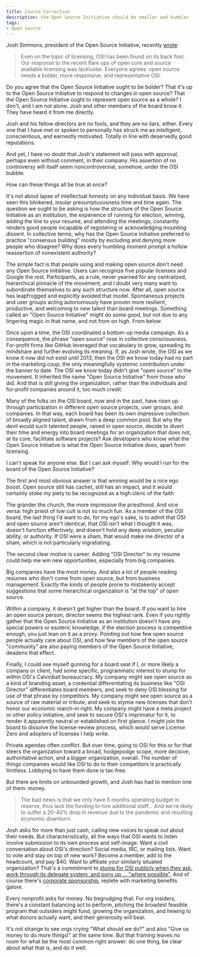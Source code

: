 ```yaml
---
title: Course Correction
description: the Open Source Initiative should be smaller and humbler
tags:
- Open Source
---
```


Josh Simmons, president of the Open Source Initiative, recently [wrote](https://opensource.org/node/1068):

> Even on the topic of licensing, OSI has been found on its back foot.  Our response to the recent flare ups of open core and source available licensing was lackluster.  Everyone agrees: open source needs a bolder, more responsive, and representative OSI.

Do you agree that the Open Source Initiative ought to be bolder?  That it's up to the Open Source Initiative to respond to changes in open source?  That the Open Source Initiative ought to represent open source as a whole?  I don't, and I am not alone.  Josh and other members of the board know it.  They have heard it from me directly.

Josh and his fellow directors are no fools, and they are no liars, either.  Every one that I have met or spoken to personally has struck me as intelligent, conscientious, and earnestly motivated.  Totally in line with deservedly good reputations.

And yet, I have no doubt that Josh's statement will pass with approval, perhaps even without comment, in their company.  His assertion of no controversy will itself seem noncontroversial, somehow, under the OSI bubble.

How can these things all be true at once?

It's not about lapse of intellectual honesty on any individual basis.  We have seen this blinkered, insular presumptuousness time and time again.  The question we ought to be asking is how the structure of the Open Source Initiative as an institution, the experience of running for election, winning, adding the line to your resume, and attending the meetings, constantly renders good people incapable of registering or acknowledging mounting dissent.  In collective terms, why has the Open Source Initiative preferred to practice "consensus building" mostly by excluding and denying more people who disagree?  Why does every humbling moment prompt a hollow reassertion of nonexistent authority?

The simple fact is that people using and making open source don't need any Open Source Initiative.  Users can recognize five popular licenses and Google the rest.  Participants, as a rule, never yearned for any centralized, hierarchical pinnacle of the movement, and I doubt very many want to subordinate themselves to any such structure now.  After all, open source has leapfrogged and explicitly avoided that model.  Spontaneous projects and user groups acting autonomously have proven more resilient, productive, and welcoming to new talent than board meetings.  Something called an "Open Source Initiative" might do some good, but not due to any lingering magic in that name, and not from on high.  From below.

Once upon a time, the OSI coordinated a bottom-up media campaign.  As a consequence, the phrase "open source" rose in collective consciousness.  For-profit firms like GitHub leveraged that vocabulary to grow, spreading its mindshare and further evolving its meaning.  If, as Josh wrote, the OSI as we know it now did not exist until 2013, then the OSI we know today had no part in the marketing coup, the only meaningfully systemic contribution under the banner to date.  The OSI we know today didn't give "open source" to the movement.  It inherited the name "Open Source Initiative" from those who did.  And that is still giving the organization, rather than the individuals and for-profit companies around it, too much credit.

Many of the folks on the OSI board, now and in the past, have risen up through participation in different open source projects, user groups, and companies.  In that way, each board has been its own impressive collection of broadly aligned talent, drawn from a deep common pool.  But why the devil would such talented people, raised in open source, decide to divert their time and energy into board meetings for an organization that does not, at its core, facilitate software projects?  Ask developers who know what the Open Source Initiative _is_ what the Open Source Initiative _does_, apart from licensing.

I can't speak for anyone else.  But I can ask myself: Why would I run for the board of the Open Source Initiative?

The first and most obvious answer is that winning would be a nice ego boost.  Open source still has cachet, still has an impact, and it would certainly stoke my piety to be recognized as a high cleric of the faith

The grander the church, the more impressive the priesthood.  And vice versa: high priest of low cult is not so much fun.  As a member of the OSI board, the last thing I'd want to do, for my ego's sake, is to admit that OSI and open source aren't identical, that OSI isn't what I thought it was, doesn't function effectively, and doesn't hold any deep wisdom, peculiar ability, or authority.  If OSI were a sham, that would make me director of a sham, which is not particularly ingratiating.

The second clear motive is career.  Adding "OSI Director" to my resume could help me win new opportunities, especially from big companies.

Big companies have the most money.  And also a lot of people reading resumes who don't come from open source, but from business management.  Exactly the kinds of people prone to mistakenly accept suggestions that some hierarchical organization is "at the top" of open source.

Within a company, it doesn't get higher than the board.  If you want to hire an open source person, director seems the highest rank.  Even if you rightly gather that the Open Source Initiative as an institution doesn't have any special powers or esoteric knowledge, if the election process is competitive enough, you just lean on it as a proxy.  Pointing out how few open source people actually care about OSI, and how few members of the open source "community" are also paying members of the Open Source Initiative, deadens that effect.

Finally, I could see myself gunning for a board seat if I, or more likely a company or client, had some specific, programmatic interest to stump for within OSI's Calvinball bureaucracy.  My company might see open source as a kind of branding asset, a credential differentiating its business like "OSI Director" differentiates board members, and seek to deny OSI blessing for use of that phrase by competitors.  My company might see open source as a source of raw material or tribute, and seek to stymie new licenses that don't honor our economic march-in right.  My company might have a meta project or other policy initiative, and seek to secure OSI's imprimatur for it, to render it apparently neutral or established on first glance.  I might join the board to dissolve the license-review process, which would serve License Zero and adopters of licenses I help write.

Private agendas often conflict.  But over time, going to OSI for this or for that steers the organization toward a broad, hodgepodge scope, more decisive, authoritative action, and a bigger organization, overall.  The number of things companies would like OSI to do to their competitors is practically limitless.  Lobbying to have them done is tax-free.

But there are limits on unbounded growth, and Josh has had to mention one of them: money.

> The bad news is that we only have 5 months operating budget in reserve, thus lack the funding to hire additional staff... And we're likely to suffer a 20-40% drop in revenue due to the pandemic and resulting economic downturn.

Josh asks for more than just cash, calling new voices to speak out about their needs.  But characteristically, all the ways that OSI wants to listen involve submission to its own process and self-image.  Want a civil conversation about OSI's direction?  Social media, IRC, or mailing lists.  Want to vote and stay on top of new work?  Become a member, add to the headcount, and pay $40.  Want to affiliate your similarly situated organization?  That's a commitment to [stump for OSI publicly when they ask, work through its delegate system, and pony up ... "where possible"](https://opensource.org/affiliates/about#commitment).  And of course there's [corporate sponsorship](https://opensource.org/files/SponsorProspectus.pdf), replete with marketing benefits galore.

Every nonprofit asks for money.  No begrudging that.  For org insiders, there's a constant balancing act to perform, pitching the broadest feasible program that outsiders might fund, growing the organization, and hewing to what donors actually want, and their generosity will bear.

It's not strange to see orgs crying "What should we do?" and also "Give us money to do more things!" at the same time.  But that framing leaves no room for what be the most common right answer: do one thing, be clear about what that is, and do it well.